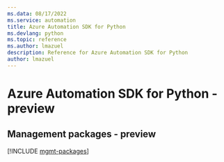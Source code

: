 ```yaml
---
ms.data: 08/17/2022
ms.service: automation
title: Azure Automation SDK for Python
ms.devlang: python
ms.topic: reference
ms.author: lmazuel
description: Reference for Azure Automation SDK for Python
author: lmazuel
---
```

# Azure Automation SDK for Python - preview

## Management packages - preview
[!INCLUDE [mgmt-packages](automation-mgmt-index.md)]
